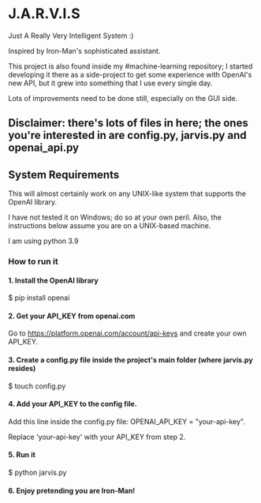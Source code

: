 # J.A.R.V.I.S

Just A Really Very Intelligent System :)

Inspired by Iron-Man's sophisticated assistant.

This project is also found inside my #machine-learning repository; I started developing it there as a side-project to get some experience with OpenAI's new API, but it grew into something that I use every single day.

Lots of improvements need to be done still, especially on the GUI side.

## Disclaimer: there's lots of files in here; the ones you're interested in are config.py, jarvis.py and openai_api.py

## System Requirements

This will almost certainly work on any UNIX-like system that supports the OpenAI library.

I have not tested it on Windows; do so at your own peril. Also, the instructions below assume you are on a UNIX-based machine.

I am using python 3.9


### How to run it

#### 1. Install the OpenAI library

$ pip install openai

#### 2. Get your API_KEY from openai.com

Go to https://platform.openai.com/account/api-keys and create your own API_KEY.

#### 3. Create a config.py file inside the project's main folder (where jarvis.py resides)

$ touch config.py

#### 4. Add your API_KEY to the config file.

Add this line inside the config.py file: OPENAI_API_KEY = "your-api-key".

Replace 'your-api-key' with your API_KEY from step 2.

#### 5. Run it

$ python jarvis.py

#### 6. Enjoy pretending you are Iron-Man!
